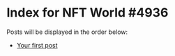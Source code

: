 # Index for NFT World #4936
Posts will be displayed in the order below:

- [Your first post](./001-first.md)

